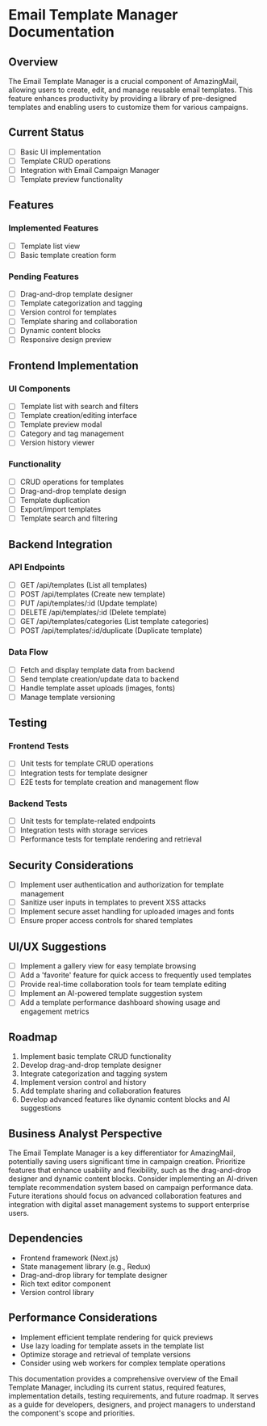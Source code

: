 # Email Template Manager Documentation

## Overview
The Email Template Manager is a crucial component of AmazingMail, allowing users to create, edit, and manage reusable email templates. This feature enhances productivity by providing a library of pre-designed templates and enabling users to customize them for various campaigns.

## Current Status
- [ ] Basic UI implementation
- [ ] Template CRUD operations
- [ ] Integration with Email Campaign Manager
- [ ] Template preview functionality

## Features

### Implemented Features
- [ ] Template list view
- [ ] Basic template creation form

### Pending Features
- [ ] Drag-and-drop template designer
- [ ] Template categorization and tagging
- [ ] Version control for templates
- [ ] Template sharing and collaboration
- [ ] Dynamic content blocks
- [ ] Responsive design preview

## Frontend Implementation

### UI Components
- [ ] Template list with search and filters
- [ ] Template creation/editing interface
- [ ] Template preview modal
- [ ] Category and tag management
- [ ] Version history viewer

### Functionality
- [ ] CRUD operations for templates
- [ ] Drag-and-drop template design
- [ ] Template duplication
- [ ] Export/import templates
- [ ] Template search and filtering

## Backend Integration

### API Endpoints
- [ ] GET /api/templates (List all templates)
- [ ] POST /api/templates (Create new template)
- [ ] PUT /api/templates/:id (Update template)
- [ ] DELETE /api/templates/:id (Delete template)
- [ ] GET /api/templates/categories (List template categories)
- [ ] POST /api/templates/:id/duplicate (Duplicate template)

### Data Flow
- [ ] Fetch and display template data from backend
- [ ] Send template creation/update data to backend
- [ ] Handle template asset uploads (images, fonts)
- [ ] Manage template versioning

## Testing

### Frontend Tests
- [ ] Unit tests for template CRUD operations
- [ ] Integration tests for template designer
- [ ] E2E tests for template creation and management flow

### Backend Tests
- [ ] Unit tests for template-related endpoints
- [ ] Integration tests with storage services
- [ ] Performance tests for template rendering and retrieval

## Security Considerations
- [ ] Implement user authentication and authorization for template management
- [ ] Sanitize user inputs in templates to prevent XSS attacks
- [ ] Implement secure asset handling for uploaded images and fonts
- [ ] Ensure proper access controls for shared templates

## UI/UX Suggestions
- [ ] Implement a gallery view for easy template browsing
- [ ] Add a 'favorite' feature for quick access to frequently used templates
- [ ] Provide real-time collaboration tools for team template editing
- [ ] Implement an AI-powered template suggestion system
- [ ] Add a template performance dashboard showing usage and engagement metrics

## Roadmap
1. Implement basic template CRUD functionality
2. Develop drag-and-drop template designer
3. Integrate categorization and tagging system
4. Implement version control and history
5. Add template sharing and collaboration features
6. Develop advanced features like dynamic content blocks and AI suggestions

## Business Analyst Perspective
The Email Template Manager is a key differentiator for AmazingMail, potentially saving users significant time in campaign creation. Prioritize features that enhance usability and flexibility, such as the drag-and-drop designer and dynamic content blocks. Consider implementing an AI-driven template recommendation system based on campaign performance data. Future iterations should focus on advanced collaboration features and integration with digital asset management systems to support enterprise users.

## Dependencies
- Frontend framework (Next.js)
- State management library (e.g., Redux)
- Drag-and-drop library for template designer
- Rich text editor component
- Version control library

## Performance Considerations
- Implement efficient template rendering for quick previews
- Use lazy loading for template assets in the template list
- Optimize storage and retrieval of template versions
- Consider using web workers for complex template operations

This documentation provides a comprehensive overview of the Email Template Manager, including its current status, required features, implementation details, testing requirements, and future roadmap. It serves as a guide for developers, designers, and project managers to understand the component's scope and priorities.
